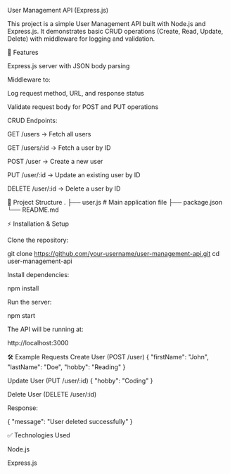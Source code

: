 User Management API (Express.js)

This project is a simple User Management API built with Node.js and Express.js.
It demonstrates basic CRUD operations (Create, Read, Update, Delete) with middleware for logging and validation.

🚀 Features

Express.js server with JSON body parsing

Middleware to:

Log request method, URL, and response status

Validate request body for POST and PUT operations

CRUD Endpoints:

GET /users → Fetch all users

GET /users/:id → Fetch a user by ID

POST /user → Create a new user

PUT /user/:id → Update an existing user by ID

DELETE /user/:id → Delete a user by ID

📂 Project Structure
.
├── user.js   # Main application file
├── package.json
└── README.md

⚡ Installation & Setup

Clone the repository:

git clone https://github.com/your-username/user-management-api.git
cd user-management-api


Install dependencies:

npm install


Run the server:

npm start


The API will be running at:

http://localhost:3000

🛠 Example Requests
Create User (POST /user)
{
  "firstName": "John",
  "lastName": "Doe",
  "hobby": "Reading"
}

Update User (PUT /user/:id)
{
  "hobby": "Coding"
}

Delete User (DELETE /user/:id)

Response:

{
  "message": "User deleted successfully"
}

✅ Technologies Used

Node.js

Express.js


